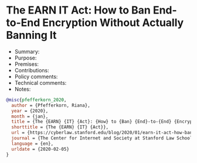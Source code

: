 # The EARN IT Act: How to Ban End-to-End Encryption Without Actually Banning It

- Summary:
- Purpose:
- Premises:
- Contributions:
- Policy comments:
- Technical comments:
- Notes:

```bib
@misc{pfefferkorn_2020,
  author = {Pfefferkorn, Riana},
  year = {2020},
  month = {jan},
  title = {The {EARN} {IT} {Act}: {How} to {Ban} {End}-to-{End} {Encryption} {Without} {Actually} {Banning} {It}},
  shorttitle = {The {EARN} {IT} {Act}},
  url = {https://cyberlaw.stanford.edu/blog/2020/01/earn-it-act-how-ban-end-end-encryption-without-actually-banning-it},
  journal = {The Center for Internet and Society at Stanford Law School},
  language = {en},
  urldate = {2020-02-05}
}
```
